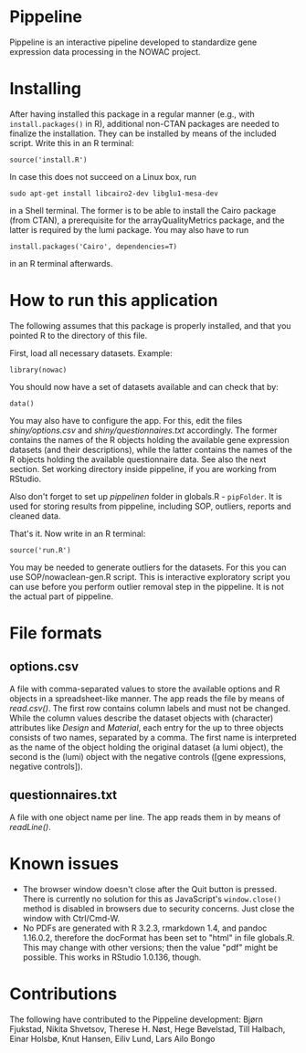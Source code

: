 # Pippeline

Pippeline is an interactive pipeline developed to standardize gene expression data processing in the NOWAC project.

# Installing
After having installed this package in a regular manner (e.g., with `install.packages()` in R),
additional non-CTAN packages are needed to finalize the installation.
They can be installed by means of the included script. Write this in an R terminal:

```
source('install.R')
```

In case this does not succeed on a Linux box, run

```
sudo apt-get install libcairo2-dev libglu1-mesa-dev
```

in a Shell terminal. The former is to be able to install the Cairo package (from CTAN),
a prerequisite for the arrayQualityMetrics package, and the latter is required by the lumi
package. You may also have to run

```
install.packages('Cairo', dependencies=T)
```

in an R terminal afterwards.


# How to run this application

The following assumes that this package is properly installed,
and that you pointed R to the directory of this file.

First, load all necessary datasets. Example:

```
library(nowac)
```

You should now have a set of datasets available and can check that by:

```
data()
```

You may also have to configure the app.
For this, edit the files *shiny/options.csv* and *shiny/questionnaires.txt* accordingly.
The former contains the names of the R objects holding the available gene expression datasets
(and their descriptions), while the latter contains the names of the R objects holding the
available questionnaire data. See also the next section.
Set working directory inside pippeline, if you are working from RStudio.

Also don't forget to set up *pippelinen* folder in globals.R - ```pipFolder```. It is used for storing
results from pippeline, including SOP, outliers, reports and cleaned data.

That's it.
Now write in an R terminal:

```
source('run.R')
```

You may be needed to generate outliers for the datasets. For this you can use SOP/nowaclean-gen.R script.
This is interactive exploratory script you can use before you perform outlier removal step in the pippeline. It is not the actual part of pippeline.

# File formats

## options.csv

A file with comma-separated values to store the available options and R
objects in a spreadsheet-like manner. The app reads the file by means of
*read.csv()*.  The first row contains column labels and must not be
changed. While the column values describe the dataset objects with (character)
attributes like *Design* and *Material*, each entry for the up to three
objects consists of two names, separated by a comma. The first name is
interpreted as the name of the object holding the original dataset (a lumi
object), the second is the (lumi) object with the negative controls
([gene expressions, negative controls]).


## questionnaires.txt

A file with one object name per line.  The app reads them in by means of
*readLine()*.

# Known issues
* The browser window doesn't close after the Quit button is pressed.
  There is currently no solution for this as JavaScript's
  `window.close()` method is disabled in browsers due to security
  concerns. Just close the window with Ctrl/Cmd-W.
* No PDFs are generated with R 3.2.3, rmarkdown 1.4, and pandoc
  1.16.0.2, therefore the docFormat has been set to "html" in
  file globals.R. This may change with other versions; then the value
  "pdf" might be possible. This works in RStudio 1.0.136, though.
  
 # Contributions

The following have contributed to the Pippeline development: Bjørn Fjukstad, Nikita Shvetsov, Therese H. Nøst, Hege Bøvelstad, Till Halbach, Einar Holsbø, Knut Hansen, Eiliv Lund, Lars Ailo Bongo
